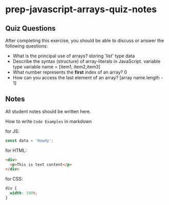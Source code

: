 # prep-javascript-arrays-quiz-notes

## Quiz Questions

After completing this exercise, you should be able to discuss or answer the following questions:

- What is the principal use of arrays?
  storing 'list' type data
- Describe the syntax (structure) of array-literals in JavaScript.
  variable type variable name = [item1, item2,item3]
- What number represents the **first** index of an array?
  0
- How can you access the last element of an array?
  [array name.length - 1]

## Notes

All student notes should be written here.

How to write `Code Examples` in markdown

for JS:

```javascript
const data = 'Howdy';
```

for HTML:

```html
<div>
  <p>This is text content</p>
</div>
```

for CSS:

```css
div {
  width: 100%;
}
```
